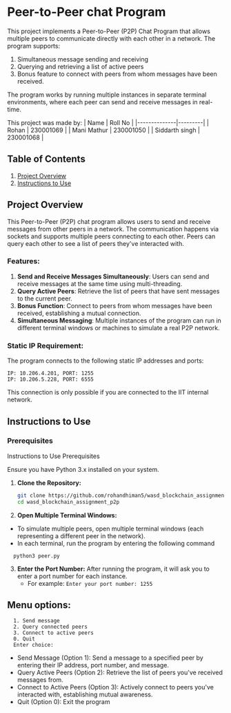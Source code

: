 # Peer-to-Peer chat Program

This project implements a Peer-to-Peer (P2P) Chat Program that allows multiple peers to communicate directly with each other in a network. The program supports:
  1. Simultaneous message sending and receiving
  2. Querying and retrieving a list of active peers
  3. Bonus feature to connect with peers from whom messages have been received.

The program works by running multiple instances in separate terminal environments, where each peer can send and receive messages in real-time.

This project was made by:
| Name         | Roll No |
|--------------|---------|
| Rohan       | 230001069     |
| Mani Mathur  | 230001050    |
| Siddarth singh   | 230001068 |

## Table of Contents

1. [Project Overview](#project-overview)
2.  [Instructions to Use](#instructions-to-use)
   
## Project Overview
This Peer-to-Peer (P2P) chat program allows users to send and receive messages from other peers in a network. The communication happens via sockets and supports multiple peers connecting to each other. Peers can query each other to see a list of peers they've interacted with.
### Features:
1. **Send and Receive Messages Simultaneously**: Users can send and receive messages at the same time using multi-threading.
2. **Query Active Peers**: Retrieve the list of peers that have sent messages to the current peer.
3. **Bonus Function**: Connect to peers from whom messages have been received, establishing a mutual connection.
4. **Simultaneous Messaging**: Multiple instances of the program can run in different terminal windows or machines to simulate a real P2P network.

### Static IP Requirement:

The program connects to the following static IP addresses and ports:

    IP: 10.206.4.201, PORT: 1255
    IP: 10.206.5.228, PORT: 6555

This connection is only possible if you are connected to the IIT internal network.   

## Instructions to Use

### Prerequisites
Instructions to Use
Prerequisites

Ensure you have Python 3.x installed on your system.

1. **Clone the Repository:**
   ``` bash
   git clone https://github.com/rohandhiman5/wasd_blockchain_assignment_p2p.git
   cd wasd_blockchain_assignment_p2p

2. **Open Multiple Terminal Windows:**
  - To simulate multiple peers, open multiple terminal windows (each representing a different peer in the network).
  - In each terminal, run the program by entering the following command
  ```
    python3 peer.py
  ```
3. **Enter the Port Number:** After running the program, it will ask you to enter a port number for each instance.
   - For example:
  ``` Enter your port number: 1255 ```
 

## Menu options:
 ```
   1. Send message
   2. Query connected peers
   3. Connect to active peers 
   0. Quit
   Enter choice:
```

- Send Message (Option 1): Send a message to a specified peer by entering their IP address, port number, and message.
- Query Active Peers (Option 2): Retrieve the list of peers you've received messages from.
- Connect to Active Peers (Option 3): Actively connect to peers you've interacted with, establishing mutual awareness.
- Quit (Option 0): Exit the program






